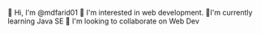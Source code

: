 👋 Hi, I'm @mdfarid01
👀 I'm interested in web development.
🌱I'm currently learning Java SE
💞️ I'm looking to collaborate on Web Dev
